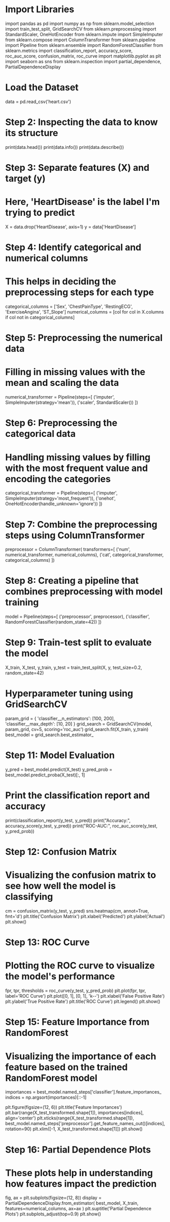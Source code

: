 # Import Libraries
import pandas as pd
import numpy as np
from sklearn.model_selection import train_test_split, GridSearchCV
from sklearn.preprocessing import StandardScaler, OneHotEncoder
from sklearn.impute import SimpleImputer
from sklearn.compose import ColumnTransformer
from sklearn.pipeline import Pipeline
from sklearn.ensemble import RandomForestClassifier
from sklearn.metrics import classification_report, accuracy_score, roc_auc_score, confusion_matrix, roc_curve
import matplotlib.pyplot as plt
import seaborn as sns
from sklearn.inspection import partial_dependence, PartialDependenceDisplay
# Load the Dataset
data = pd.read_csv('heart.csv')
# Step 2: Inspecting the data to know its structure

print(data.head())
print(data.info())
print(data.describe())
# Step 3: Separate features (X) and target (y)
# Here, 'HeartDisease' is the label I'm trying to predict
X = data.drop('HeartDisease', axis=1)
y = data['HeartDisease']
# Step 4: Identify categorical and numerical columns
# This helps in deciding the preprocessing steps for each type
categorical_columns = ['Sex', 'ChestPainType', 'RestingECG', 'ExerciseAngina', 'ST_Slope']
numerical_columns = [col for col in X.columns if col not in categorical_columns]
# Step 5: Preprocessing the numerical data
# Filling in missing values with the mean and scaling the data
numerical_transformer = Pipeline(steps=[
    ('imputer', SimpleImputer(strategy='mean')),
    ('scaler', StandardScaler())
])
# Step 6: Preprocessing the categorical data
# Handling missing values by filling with the most frequent value and encoding the categories
categorical_transformer = Pipeline(steps=[
    ('imputer', SimpleImputer(strategy='most_frequent')),
    ('onehot', OneHotEncoder(handle_unknown='ignore'))
])
# Step 7: Combine the preprocessing steps using ColumnTransformer
preprocessor = ColumnTransformer(
    transformers=[
        ('num', numerical_transformer, numerical_columns),
        ('cat', categorical_transformer, categorical_columns)
    ])
# Step 8: Creating a pipeline that combines preprocessing with model training
model = Pipeline(steps=[
    ('preprocessor', preprocessor),
    ('classifier', RandomForestClassifier(random_state=42))
])
# Step 9: Train-test split to evaluate the model
X_train, X_test, y_train, y_test = train_test_split(X, y, test_size=0.2, random_state=42)
# Hyperparameter tuning using GridSearchCV
param_grid = {
    'classifier__n_estimators': [100, 200],
    'classifier__max_depth': [10, 20]
}
grid_search = GridSearchCV(model, param_grid, cv=5, scoring='roc_auc')
grid_search.fit(X_train, y_train)
best_model = grid_search.best_estimator_
# Step 11: Model Evaluation

y_pred = best_model.predict(X_test)
y_pred_prob = best_model.predict_proba(X_test)[:, 1]

# Print the classification report and accuracy
print(classification_report(y_test, y_pred))
print("Accuracy:", accuracy_score(y_test, y_pred))
print("ROC-AUC:", roc_auc_score(y_test, y_pred_prob))
# Step 12: Confusion Matrix
# Visualizing the confusion matrix to see how well the model is classifying
cm = confusion_matrix(y_test, y_pred)
sns.heatmap(cm, annot=True, fmt='d')
plt.title('Confusion Matrix')
plt.xlabel('Predicted')
plt.ylabel('Actual')
plt.show()
# Step 13: ROC Curve
# Plotting the ROC curve to visualize the model's performance
fpr, tpr, thresholds = roc_curve(y_test, y_pred_prob)
plt.plot(fpr, tpr, label='ROC Curve')
plt.plot([0, 1], [0, 1], 'k--')
plt.xlabel('False Positive Rate')
plt.ylabel('True Positive Rate')
plt.title('ROC Curve')
plt.legend()
plt.show()
# Step 15: Feature Importance from RandomForest
# Visualizing the importance of each feature based on the trained RandomForest model
importances = best_model.named_steps['classifier'].feature_importances_
indices = np.argsort(importances)[::-1]

plt.figure(figsize=(12, 6))
plt.title('Feature Importances')
plt.bar(range(X_test_transformed.shape[1]), importances[indices], align='center')
plt.xticks(range(X_test_transformed.shape[1]), best_model.named_steps['preprocessor'].get_feature_names_out()[indices], rotation=90)
plt.xlim([-1, X_test_transformed.shape[1]])
plt.show()
# Step 16: Partial Dependence Plots
# These plots help in understanding how features impact the prediction
fig, ax = plt.subplots(figsize=(12, 8))
display = PartialDependenceDisplay.from_estimator(
    best_model,
    X_train,
    features=numerical_columns,
    ax=ax
)
plt.suptitle('Partial Dependence Plots')
plt.subplots_adjust(top=0.9)
plt.show()

